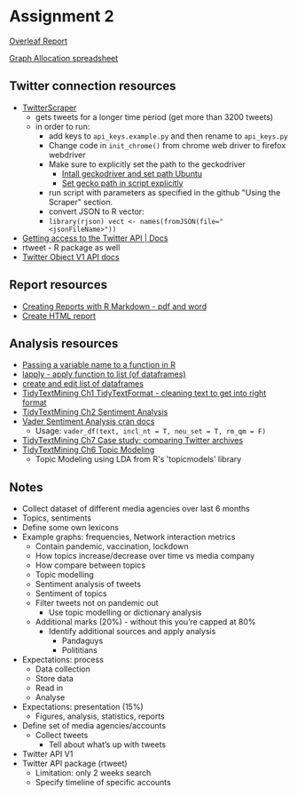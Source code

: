 # Assignment 2

[Overleaf Report](https://www.overleaf.com/3267991514vwxxvtqmbcbc)

[Graph Allocation spreadsheet](https://docs.google.com/spreadsheets/d/1thUrLAOECz5pQ8OlmwxMl1a2i2PxGF3Oj1CnxEZAU8g/edit?usp=sharing)

## Twitter connection resources
* [TwitterScraper](https://github.com/MatthewWolff/TwitterScraper)
    - gets tweets for a longer time period (get more than 3200 tweets)
    - in order to run:
        - add keys to `api_keys.example.py` and then rename to `api_keys.py`
        - Change code in `init_chrome()` from chrome web driver to firefox webdriver
        - Make sure to explicitly set the path to the geckodriver
            - [Intall geckodriver and set path Ubuntu](https://askubuntu.com/questions/870530/how-to-install-geckodriver-in-ubuntu)
            - [Set gecko path in script explicitly](https://stackoverflow.com/questions/45992670/geckodriver-not-being-found)
        - run script with parameters as specified in the github "Using the Scraper" section.
        - convert JSON to R vector:
        - `library(rjson) vect <- names(fromJSON(file="<jsonFileName>"))`
* [Getting access to the Twitter API | Docs](https://developer.twitter.com/en/docs/twitter-api/getting-started/getting-access-to-the-twitter-api)
* rtweet - R package as well
* [Twitter Object V1 API docs](https://developer.twitter.com/en/docs/twitter-api/v1/data-dictionary/object-model/tweet)

## Report resources
* [Creating Reports with R Markdown - pdf and word](https://towardsdatascience.com/creating-reports-with-r-markdown-c6031ecdd65c)
* [Create HTML report](https://jozef.io/r913-spin-with-style/)

## Analysis resources
* [Passing a variable name to a function in R](https://stackoverflow.com/questions/19133980/passing-a-variable-name-to-a-function-in-r)
* [lapply - apply function to list (of dataframes)](https://www.rdocumentation.org/packages/base/versions/3.6.2/topics/lapply)
* [create and edit list of dataframes](https://www.geeksforgeeks.org/list-of-dataframes-in-r/)
* [TidyTextMining Ch1 TidyTextFormat - cleaning text to get into right format](https://www.tidytextmining.com/tidytext.html#tidyausten)
* [TidyTextMining Ch2 Sentiment Analysis](https://www.tidytextmining.com/sentiment.html)
* [Vader Sentiment Analysis cran docs](https://cran.r-project.org/web/packages/vader/vader.pdf)
    - Usage: `vader_df(text, incl_nt = T, neu_set = T, rm_qm = F)`
* [TidyTextMining Ch7 Case study: comparing Twitter archives](https://www.tidytextmining.com/twitter.html)
* [TidyTextMining Ch6 Topic Modeling](https://www.tidytextmining.com/topicmodeling.html#topicmodeling)
    - Topic Modeling using LDA from R's 'topicmodels' library

## Notes

- Collect dataset of different media agencies over last 6 months
- Topics, sentiments
- Define some own lexicons
- Example graphs: frequencies, Network interaction metrics
    - Contain pandemic, vaccination, lockdown
    - How topics increase/decrease over time vs media company
    - How compare between topics
    - Topic modelling
    - Sentiment analysis of tweets
    - Sentiment of topics
    - Filter tweets not on pandemic out
        - Use topic modelling or dictionary analysis
    - Additional marks (20%) - without this you’re capped at 80%
        - Identify additional sources and apply analysis
            - Pandaguys
            - Polititians
- Expectations: process
    - Data collection
    - Store data
    - Read in
    - Analyse
- Expectations: presentation (15%)
    - Figures, analysis, statistics, reports
- Define set of media agencies/accounts
    - Collect tweets
        - Tell about what’s up with tweets
- Twitter API V1
- Twitter API package (rtweet)
    - Limitation: only 2 weeks search
    - Specify timeline of specific accounts

